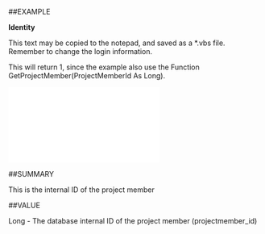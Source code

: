 
##EXAMPLE

**Identity**

This text may be copied to the notepad, and saved as a *.vbs file. Remember to change the login information.



This will return 1, since the example also use the Function GetProjectMember(ProjectMemberId As Long).

![](..\..\Examples\vbs\SOProjectMember.Identity.vbs.txt)


##SUMMARY

This is the internal ID of the project member


##VALUE

Long - The database internal ID of the project member (projectmember_id)

